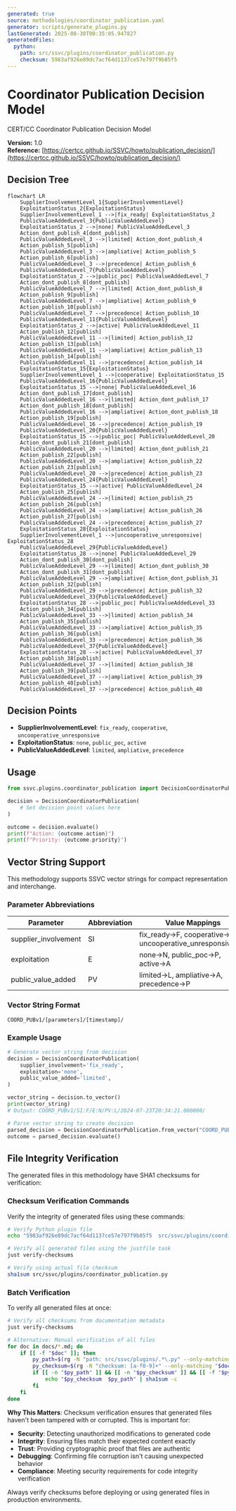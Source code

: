 ```yaml
---
generated: true
source: methodologies/coordinator_publication.yaml
generator: scripts/generate_plugins.py
lastGenerated: 2025-08-30T00:35:05.947827
generatedFiles:
  python:
    path: src/ssvc/plugins/coordinator_publication.py
    checksum: 5983af926e89dc7acf64d1137ce57e797f9b85f5
---
```


# Coordinator Publication Decision Model

CERT/CC Coordinator Publication Decision Model

**Version:** 1.0  
**Reference:** [https://certcc.github.io/SSVC/howto/publication_decision/](https://certcc.github.io/SSVC/howto/publication_decision/)

## Decision Tree

```mermaid
flowchart LR
    SupplierInvolvementLevel_1{SupplierInvolvementLevel}
    ExploitationStatus_2{ExploitationStatus}
    SupplierInvolvementLevel_1 -->|fix_ready| ExploitationStatus_2
    PublicValueAddedLevel_3{PublicValueAddedLevel}
    ExploitationStatus_2 -->|none| PublicValueAddedLevel_3
    Action_dont_publish_4[dont_publish]
    PublicValueAddedLevel_3 -->|limited| Action_dont_publish_4
    Action_publish_5[publish]
    PublicValueAddedLevel_3 -->|ampliative| Action_publish_5
    Action_publish_6[publish]
    PublicValueAddedLevel_3 -->|precedence| Action_publish_6
    PublicValueAddedLevel_7{PublicValueAddedLevel}
    ExploitationStatus_2 -->|public_poc| PublicValueAddedLevel_7
    Action_dont_publish_8[dont_publish]
    PublicValueAddedLevel_7 -->|limited| Action_dont_publish_8
    Action_publish_9[publish]
    PublicValueAddedLevel_7 -->|ampliative| Action_publish_9
    Action_publish_10[publish]
    PublicValueAddedLevel_7 -->|precedence| Action_publish_10
    PublicValueAddedLevel_11{PublicValueAddedLevel}
    ExploitationStatus_2 -->|active| PublicValueAddedLevel_11
    Action_publish_12[publish]
    PublicValueAddedLevel_11 -->|limited| Action_publish_12
    Action_publish_13[publish]
    PublicValueAddedLevel_11 -->|ampliative| Action_publish_13
    Action_publish_14[publish]
    PublicValueAddedLevel_11 -->|precedence| Action_publish_14
    ExploitationStatus_15{ExploitationStatus}
    SupplierInvolvementLevel_1 -->|cooperative| ExploitationStatus_15
    PublicValueAddedLevel_16{PublicValueAddedLevel}
    ExploitationStatus_15 -->|none| PublicValueAddedLevel_16
    Action_dont_publish_17[dont_publish]
    PublicValueAddedLevel_16 -->|limited| Action_dont_publish_17
    Action_dont_publish_18[dont_publish]
    PublicValueAddedLevel_16 -->|ampliative| Action_dont_publish_18
    Action_publish_19[publish]
    PublicValueAddedLevel_16 -->|precedence| Action_publish_19
    PublicValueAddedLevel_20{PublicValueAddedLevel}
    ExploitationStatus_15 -->|public_poc| PublicValueAddedLevel_20
    Action_dont_publish_21[dont_publish]
    PublicValueAddedLevel_20 -->|limited| Action_dont_publish_21
    Action_publish_22[publish]
    PublicValueAddedLevel_20 -->|ampliative| Action_publish_22
    Action_publish_23[publish]
    PublicValueAddedLevel_20 -->|precedence| Action_publish_23
    PublicValueAddedLevel_24{PublicValueAddedLevel}
    ExploitationStatus_15 -->|active| PublicValueAddedLevel_24
    Action_publish_25[publish]
    PublicValueAddedLevel_24 -->|limited| Action_publish_25
    Action_publish_26[publish]
    PublicValueAddedLevel_24 -->|ampliative| Action_publish_26
    Action_publish_27[publish]
    PublicValueAddedLevel_24 -->|precedence| Action_publish_27
    ExploitationStatus_28{ExploitationStatus}
    SupplierInvolvementLevel_1 -->|uncooperative_unresponsive| ExploitationStatus_28
    PublicValueAddedLevel_29{PublicValueAddedLevel}
    ExploitationStatus_28 -->|none| PublicValueAddedLevel_29
    Action_dont_publish_30[dont_publish]
    PublicValueAddedLevel_29 -->|limited| Action_dont_publish_30
    Action_dont_publish_31[dont_publish]
    PublicValueAddedLevel_29 -->|ampliative| Action_dont_publish_31
    Action_publish_32[publish]
    PublicValueAddedLevel_29 -->|precedence| Action_publish_32
    PublicValueAddedLevel_33{PublicValueAddedLevel}
    ExploitationStatus_28 -->|public_poc| PublicValueAddedLevel_33
    Action_publish_34[publish]
    PublicValueAddedLevel_33 -->|limited| Action_publish_34
    Action_publish_35[publish]
    PublicValueAddedLevel_33 -->|ampliative| Action_publish_35
    Action_publish_36[publish]
    PublicValueAddedLevel_33 -->|precedence| Action_publish_36
    PublicValueAddedLevel_37{PublicValueAddedLevel}
    ExploitationStatus_28 -->|active| PublicValueAddedLevel_37
    Action_publish_38[publish]
    PublicValueAddedLevel_37 -->|limited| Action_publish_38
    Action_publish_39[publish]
    PublicValueAddedLevel_37 -->|ampliative| Action_publish_39
    Action_publish_40[publish]
    PublicValueAddedLevel_37 -->|precedence| Action_publish_40
```

## Decision Points

- **SupplierInvolvementLevel**: `fix_ready`, `cooperative`, `uncooperative_unresponsive`
- **ExploitationStatus**: `none`, `public_poc`, `active`
- **PublicValueAddedLevel**: `limited`, `ampliative`, `precedence`

## Usage

```python
from ssvc.plugins.coordinator_publication import DecisionCoordinatorPublication

decision = DecisionCoordinatorPublication(
    # Set decision point values here
)

outcome = decision.evaluate()
print(f"Action: {outcome.action}")
print(f"Priority: {outcome.priority}")
```


## Vector String Support

This methodology supports SSVC vector strings for compact representation and interchange.

### Parameter Abbreviations

| Parameter | Abbreviation | Value Mappings |
|-----------|--------------|----------------|
| supplier_involvement | SI | fix_ready→F, cooperative→C, uncooperative_unresponsive→U |
| exploitation | E | none→N, public_poc→P, active→A |
| public_value_added | PV | limited→L, ampliative→A, precedence→P |

### Vector String Format

```
COORD_PUBv1/[parameters]/[timestamp]/
```

### Example Usage

```python
# Generate vector string from decision
decision = DecisionCoordinatorPublication(
    supplier_involvement='fix_ready',
    exploitation='none',
    public_value_added='limited',
)

vector_string = decision.to_vector()
print(vector_string)
# Output: COORD_PUBv1/SI:F/E:N/PV:L/2024-07-23T20:34:21.000000/

# Parse vector string to create decision
parsed_decision = DecisionCoordinatorPublication.from_vector("COORD_PUBv1/SI:F/E:N/PV:L/2024-07-23T20:34:21.000000/")
outcome = parsed_decision.evaluate()
```

## File Integrity Verification

The generated files in this methodology have SHA1 checksums for verification:

### Checksum Verification Commands

Verify the integrity of generated files using these commands:

```bash
# Verify Python plugin file
echo "5983af926e89dc7acf64d1137ce57e797f9b85f5  src/ssvc/plugins/coordinator_publication.py" | sha1sum -c

# Verify all generated files using the justfile task
just verify-checksums

# Verify using actual file checksum  
sha1sum src/ssvc/plugins/coordinator_publication.py
```

### Batch Verification

To verify all generated files at once:

```bash
# Verify all checksums from documentation metadata
just verify-checksums

# Alternative: Manual verification of all files
for doc in docs/*.md; do
    if [[ -f "$doc" ]]; then
        py_path=$(rg -N "path: src/ssvc/plugins/.*\.py" --only-matching "$doc" 2>/dev/null | head -1 | sed 's/path: //' || true)
        py_checksum=$(rg -N "checksum: [a-f0-9]+" --only-matching "$doc" 2>/dev/null | head -1 | sed 's/checksum: //' || true)
        if [[ -n "$py_path" ]] && [[ -n "$py_checksum" ]] && [[ -f "$py_path" ]]; then
            echo "$py_checksum  $py_path" | sha1sum -c
        fi
    fi
done
```

**Why This Matters**: Checksum verification ensures that generated files haven't been tampered with or corrupted. This is important for:
- **Security**: Detecting unauthorized modifications to generated code
- **Integrity**: Ensuring files match their expected content exactly  
- **Trust**: Providing cryptographic proof that files are authentic
- **Debugging**: Confirming file corruption isn't causing unexpected behavior
- **Compliance**: Meeting security requirements for code integrity verification

Always verify checksums before deploying or using generated files in production environments.

